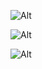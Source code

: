 ![Alt](https://github-readme-stats.vercel.app/api?username=userakf&theme=dark&show_icons=true)

![Alt](https://github-readme-stats.vercel.app/api/top-langs/?username=userakf&layout=compact&hide=html&theme=dark)

![Alt](https://github-readme-streak-stats.herokuapp.com/?user=userakf&theme=highcontrast)